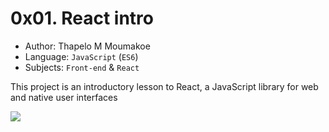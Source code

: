 # 0x01. React intro

- Author: Thapelo M Moumakoe
- Language: `JavaScript` (`ES6`)
- Subjects: `Front-end` & `React`

This project is an introductory lesson to React, a JavaScript library for web and native user interfaces

![](https://s3.amazonaws.com/alx-intranet.hbtn.io/uploads/medias/2019/12/79df527164ac54981039.jpg?X-Amz-Algorithm=AWS4-HMAC-SHA256&X-Amz-Credential=AKIARDDGGGOUSBVO6H7D%2F20240521%2Fus-east-1%2Fs3%2Faws4_request&X-Amz-Date=20240521T174839Z&X-Amz-Expires=86400&X-Amz-SignedHeaders=host&X-Amz-Signature=ea61cb2170cba263b098b6fc1f3ccb7e2acfea52cdc4763451a5d8478d46f49a)